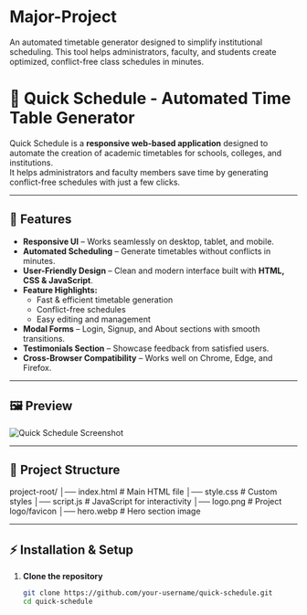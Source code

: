 # Major-Project
An automated timetable generator designed to simplify institutional scheduling. This tool helps administrators, faculty, and students create optimized, conflict-free class schedules in minutes.
# 📅 Quick Schedule - Automated Time Table Generator

Quick Schedule is a **responsive web-based application** designed to automate the creation of academic timetables for schools, colleges, and institutions.  
It helps administrators and faculty members save time by generating conflict-free schedules with just a few clicks.

---

## 🚀 Features
- **Responsive UI** – Works seamlessly on desktop, tablet, and mobile.
- **Automated Scheduling** – Generate timetables without conflicts in minutes.
- **User-Friendly Design** – Clean and modern interface built with **HTML, CSS & JavaScript**.
- **Feature Highlights:**
  - Fast & efficient timetable generation
  - Conflict-free schedules
  - Easy editing and management
- **Modal Forms** – Login, Signup, and About sections with smooth transitions.
- **Testimonials Section** – Showcase feedback from satisfied users.
- **Cross-Browser Compatibility** – Works well on Chrome, Edge, and Firefox.

---

## 🖼️ Preview
![Quick Schedule Screenshot](https://github.com/user-attachments/assets/8766c5cd-2986-41a1-9e13-0da1bce1352d)

---

## 📂 Project Structure
project-root/
│── index.html # Main HTML file
│── style.css # Custom styles
│── script.js # JavaScript for interactivity
│── logo.png # Project logo/favicon
│── hero.webp # Hero section image


---

## ⚡ Installation & Setup

1. **Clone the repository**
   ```bash
   git clone https://github.com/your-username/quick-schedule.git
   cd quick-schedule
